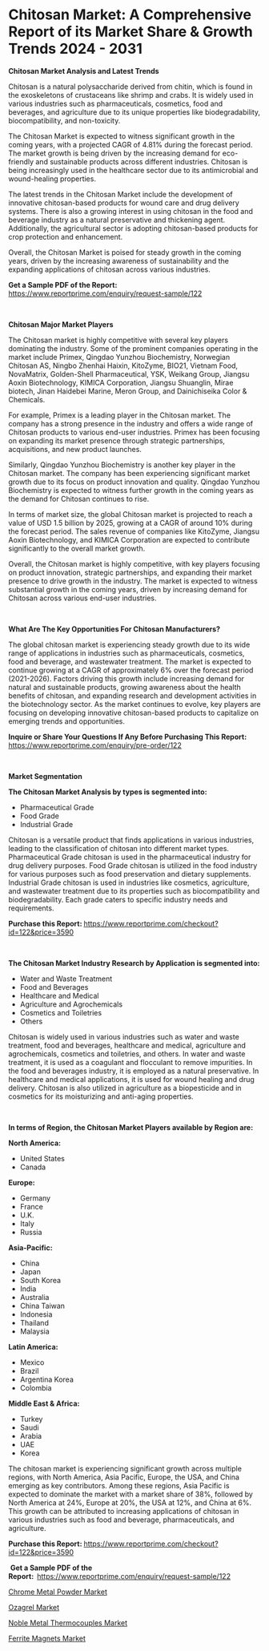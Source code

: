 <p><h1>Chitosan Market: A Comprehensive Report of its Market Share & Growth Trends 2024 - 2031</h1></p><p><strong>Chitosan Market Analysis and Latest Trends</strong></p>
<p><p>Chitosan is a natural polysaccharide derived from chitin, which is found in the exoskeletons of crustaceans like shrimp and crabs. It is widely used in various industries such as pharmaceuticals, cosmetics, food and beverages, and agriculture due to its unique properties like biodegradability, biocompatibility, and non-toxicity.</p><p>The Chitosan Market is expected to witness significant growth in the coming years, with a projected CAGR of 4.81% during the forecast period. The market growth is being driven by the increasing demand for eco-friendly and sustainable products across different industries. Chitosan is being increasingly used in the healthcare sector due to its antimicrobial and wound-healing properties.</p><p>The latest trends in the Chitosan Market include the development of innovative chitosan-based products for wound care and drug delivery systems. There is also a growing interest in using chitosan in the food and beverage industry as a natural preservative and thickening agent. Additionally, the agricultural sector is adopting chitosan-based products for crop protection and enhancement.</p><p>Overall, the Chitosan Market is poised for steady growth in the coming years, driven by the increasing awareness of sustainability and the expanding applications of chitosan across various industries.</p></p>
<p><strong>Get a Sample PDF of the Report:&nbsp;</strong> <a href="https://www.reportprime.com/enquiry/request-sample/122">https://www.reportprime.com/enquiry/request-sample/122</a></p>
<p>&nbsp;</p>
<p><strong>Chitosan Major Market Players</strong></p>
<p><p>The Chitosan market is highly competitive with several key players dominating the industry. Some of the prominent companies operating in the market include Primex, Qingdao Yunzhou Biochemistry, Norwegian Chitosan AS, Ningbo Zhenhai Haixin, KitoZyme, BIO21, Vietnam Food, NovaMatrix, Golden-Shell Pharmaceutical, YSK, Weikang Group, Jiangsu Aoxin Biotechnology, KIMICA Corporation, Jiangsu Shuanglin, Mirae biotech, Jinan Haidebei Marine, Meron Group, and Dainichiseika Color & Chemicals.</p><p>For example, Primex is a leading player in the Chitosan market. The company has a strong presence in the industry and offers a wide range of Chitosan products to various end-user industries. Primex has been focusing on expanding its market presence through strategic partnerships, acquisitions, and new product launches.</p><p>Similarly, Qingdao Yunzhou Biochemistry is another key player in the Chitosan market. The company has been experiencing significant market growth due to its focus on product innovation and quality. Qingdao Yunzhou Biochemistry is expected to witness further growth in the coming years as the demand for Chitosan continues to rise.</p><p>In terms of market size, the global Chitosan market is projected to reach a value of USD 1.5 billion by 2025, growing at a CAGR of around 10% during the forecast period. The sales revenue of companies like KitoZyme, Jiangsu Aoxin Biotechnology, and KIMICA Corporation are expected to contribute significantly to the overall market growth.</p><p>Overall, the Chitosan market is highly competitive, with key players focusing on product innovation, strategic partnerships, and expanding their market presence to drive growth in the industry. The market is expected to witness substantial growth in the coming years, driven by increasing demand for Chitosan across various end-user industries.</p></p>
<p>&nbsp;</p>
<p><strong>What Are The Key Opportunities For Chitosan Manufacturers?</strong></p>
<p><p>The global chitosan market is experiencing steady growth due to its wide range of applications in industries such as pharmaceuticals, cosmetics, food and beverage, and wastewater treatment. The market is expected to continue growing at a CAGR of approximately 6% over the forecast period (2021-2026). Factors driving this growth include increasing demand for natural and sustainable products, growing awareness about the health benefits of chitosan, and expanding research and development activities in the biotechnology sector. As the market continues to evolve, key players are focusing on developing innovative chitosan-based products to capitalize on emerging trends and opportunities.</p></p>
<p><strong>Inquire or Share Your Questions If Any Before Purchasing This Report:</strong> <a href="https://www.reportprime.com/enquiry/pre-order/122">https://www.reportprime.com/enquiry/pre-order/122</a></p>
<p>&nbsp;</p>
<p><strong>Market Segmentation</strong></p>
<p><strong>The Chitosan Market Analysis by types is segmented into:</strong></p>
<p><ul><li>Pharmaceutical Grade</li><li>Food Grade</li><li>Industrial Grade</li></ul></p>
<p><p>Chitosan is a versatile product that finds applications in various industries, leading to the classification of chitosan into different market types. Pharmaceutical Grade chitosan is used in the pharmaceutical industry for drug delivery purposes. Food Grade chitosan is utilized in the food industry for various purposes such as food preservation and dietary supplements. Industrial Grade chitosan is used in industries like cosmetics, agriculture, and wastewater treatment due to its properties such as biocompatibility and biodegradability. Each grade caters to specific industry needs and requirements.</p></p>
<p><strong>Purchase this Report:&nbsp;</strong><a href="https://www.reportprime.com/checkout?id=122&price=3590">https://www.reportprime.com/checkout?id=122&price=3590</a></p>
<p>&nbsp;</p>
<p><strong>The Chitosan Market Industry Research by Application is segmented into:</strong></p>
<p><ul><li>Water and Waste Treatment</li><li>Food and Beverages</li><li>Healthcare and Medical</li><li>Agriculture and Agrochemicals</li><li>Cosmetics and Toiletries</li><li>Others</li></ul></p>
<p><p>Chitosan is widely used in various industries such as water and waste treatment, food and beverages, healthcare and medical, agriculture and agrochemicals, cosmetics and toiletries, and others. In water and waste treatment, it is used as a coagulant and flocculant to remove impurities. In the food and beverages industry, it is employed as a natural preservative. In healthcare and medical applications, it is used for wound healing and drug delivery. Chitosan is also utilized in agriculture as a biopesticide and in cosmetics for its moisturizing and anti-aging properties.</p></p>
<p>&nbsp;</p>
<p><strong>In terms of Region, the Chitosan Market Players available by Region are:</strong></p>
<p>
    <p> <strong> North America: </strong>
        <ul>
            <li>United States</li>
            <li>Canada</li>
        </ul>
        </p> 
    <p> <strong> Europe: </strong>
        <ul>
            <li>Germany</li>
            <li>France</li>
            <li>U.K.</li>
            <li>Italy</li>
            <li>Russia</li>
        </ul>
        </p> 
    <p> <strong> Asia-Pacific: </strong>
        <ul>
            <li>China</li>
            <li>Japan</li>
            <li>South Korea</li>
            <li>India</li>
            <li>Australia</li>
            <li>China Taiwan</li>
            <li>Indonesia</li>
            <li>Thailand</li>
            <li>Malaysia</li>
        </ul>
        </p> 
    <p> <strong> Latin America: </strong>
        <ul>
            <li>Mexico</li>
            <li>Brazil</li>
            <li>Argentina Korea</li>
            <li>Colombia</li>
        </ul>
        </p> 
    <p> <strong> Middle East & Africa: </strong>
        <ul>
            <li>Turkey</li>
            <li>Saudi</li>
            <li>Arabia</li>
            <li>UAE</li>
            <li>Korea</li>
        </ul>
    </p>
    </p>
<p><p>The chitosan market is experiencing significant growth across multiple regions, with North America, Asia Pacific, Europe, the USA, and China emerging as key contributors. Among these regions, Asia Pacific is expected to dominate the market with a market share of 38%, followed by North America at 24%, Europe at 20%, the USA at 12%, and China at 6%. This growth can be attributed to increasing applications of chitosan in various industries such as food and beverage, pharmaceuticals, and agriculture.</p></p>
<p><strong>Purchase this Report: </strong><a href="https://www.reportprime.com/checkout?id=122&price=3590">https://www.reportprime.com/checkout?id=122&price=3590</a></p>
<p>&nbsp;<strong>Get a Sample PDF of the Report:&nbsp;&nbsp;</strong><a href="https://www.reportprime.com/enquiry/request-sample/122">https://www.reportprime.com/enquiry/request-sample/122</a></p>
<p><strong></strong></p>
<p><p><a href="https://github.com/juniordelafrance/Market-Research-Report-List-2/blob/main/chrome-metal-powder-market.md">Chrome Metal Powder Market</a></p><p><a href="https://faithful-glue-af3.notion.site/Ozagrel-Market-Challenges-Opportunities-and-Growth-Drivers-and-Major-Market-Players-forecasted-fo-e67a064065c44097baf83065bd4a7c00">Ozagrel Market</a></p><p><a href="https://view.publitas.com/reportprime-1/noble-metal-thermocouples-market-dynamics-2023-2030-also-about-its-market-trends-projections-and-opportunities/">Noble Metal Thermocouples Market</a></p><p><a href="https://github.com/jaidynmorantestelletmjzya/Market-Research-Report-List-1/blob/main/ferrite-magnets-market.md">Ferrite Magnets Market</a></p></p>